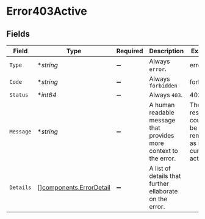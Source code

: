 # Error403Active


## Fields

| Field                                                              | Type                                                               | Required                                                           | Description                                                        | Example                                                            |
| ------------------------------------------------------------------ | ------------------------------------------------------------------ | ------------------------------------------------------------------ | ------------------------------------------------------------------ | ------------------------------------------------------------------ |
| `Type`                                                             | **string*                                                          | :heavy_minus_sign:                                                 | Always `error`.                                                    | error                                                              |
| `Code`                                                             | **string*                                                          | :heavy_minus_sign:                                                 | Always `forbidden`                                                 | forbidden                                                          |
| `Status`                                                           | **int64*                                                           | :heavy_minus_sign:                                                 | Always `403`.                                                      | 403                                                                |
| `Message`                                                          | **string*                                                          | :heavy_minus_sign:                                                 | A human readable message that provides more context to the error.  | The resource could not be removed as it is currently active        |
| `Details`                                                          | [][components.ErrorDetail](../../models/components/errordetail.md) | :heavy_minus_sign:                                                 | A list of details that further ellaborate on the error.            |                                                                    |